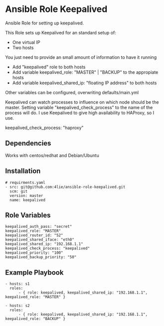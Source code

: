 # Ansible Role Keepalived

Ansible Role for setting up keepalived.

This Role sets up Keepalived for an standard setup of:

  - One virtual IP
  - Two hosts

You just need to provide an small amount of information to have it running

  - Add "keepalived" role to both hosts
  - Add variable keepalived_role: "MASTER" | "BACKUP" to the appropiate hosts 
  - Add variable keepalived_shared_ip: "floating IP address" to both hosts

Other variables can be configured, overwriting defaults/main.yml

Keepalived can watch processes to influence on which node should be the master.
Setting variable "keepalived_check_process" to the name of the process will do. 
I use Keepalived to give high availability to HAProxy, so I use.

keepalived_check_process: "haproxy"

Dependencies
------------

Works with centos/redhat and Debian/Ubuntu

Installation
-------------------------

```
# requirments.yaml
- src: git@github.com:4lie/ansible-role-keepalived.git
  scm: git
  version: master
  name: keepalived
```

Role Variables
--------------

```
keepalived_auth_pass: "secret"
keepalived_role: "MASTER"
keepalived_router_id: "52"
keepalived_shared_iface: "eth0"
keepalived_shared_ip: "192.168.1.1"
keepalived_check_process: "keepalived"
keepalived_priority: "100"
keepalived_backup_priority: "50"
```

Example Playbook
-------------------------

```
- hosts: s1
  roles:
      - { role: keepalived, keepalived_shared_ip: "192.168.1.1", keepalived_role: "MASTER" }

- hosts: s2
  roles:
      - { role: keepalived, keepalived_shared_ip: "192.168.1.1", keepalived_role: "BACKUP" }
```
